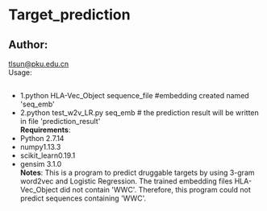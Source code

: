 Target_prediction
===================
## Author:
tlsun@pku.edu.cn<br>
Usage:
##
- 1.python HLA-Vec_Object sequence_file #embedding created named 'seq_emb'
- 2.python test_w2v_LR.py seq_emb # the prediction result will be written in file 'prediction_result'<br>
__Requirements__:
- Python 2.7.14
- numpy1.13.3
- scikit_learn0.19.1
- gensim 3.1.0<br>
__Notes__:
This is a program to predict druggable targets by using 3-gram word2vec and Logistic Regression.
The trained embedding files HLA-Vec_Object did not contain 'WWC'. Therefore, this program could not predict sequences containing 'WWC'.
